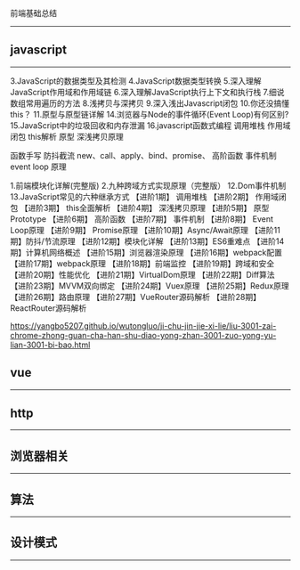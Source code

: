 前端基础总结
***


## javascript
***

3.JavaScript的数据类型及其检测
4.JavaScript数据类型转换
5.深入理解JavaScript作用域和作用域链
6.深入理解JavaScript执行上下文和执行栈
7.细说数组常用遍历的方法
8.浅拷贝与深拷贝
9.深入浅出Javascript闭包
10.你还没搞懂this？
11.原型与原型链详解
14.浏览器与Node的事件循环(Event Loop)有何区别?
15.JavaScript中的垃圾回收和内存泄漏
16.javascript函数式编程
调用堆栈
作用域闭包
this解析
原型
深浅拷贝原理

函数手写
防抖截流
new、call、apply、bind、promise、
高阶函数
事件机制
event loop 原理

1.前端模块化详解(完整版)
2.九种跨域方式实现原理（完整版）
12.Dom事件机制
13.JavaScript常见的六种继承方式
【进阶1期】 调用堆栈
【进阶2期】 作用域闭包
【进阶3期】 this全面解析
【进阶4期】 深浅拷贝原理
【进阶5期】 原型Prototype
【进阶6期】 高阶函数
【进阶7期】 事件机制
【进阶8期】 Event Loop原理
【进阶9期】 Promise原理
【进阶10期】Async/Await原理
【进阶11期】防抖/节流原理
【进阶12期】模块化详解
【进阶13期】ES6重难点
【进阶14期】计算机网络概述
【进阶15期】浏览器渲染原理
【进阶16期】webpack配置
【进阶17期】webpack原理
【进阶18期】前端监控
【进阶19期】跨域和安全
【进阶20期】性能优化
【进阶21期】VirtualDom原理
【进阶22期】Diff算法
【进阶23期】MVVM双向绑定
【进阶24期】Vuex原理
【进阶25期】Redux原理
【进阶26期】路由原理
【进阶27期】VueRouter源码解析
【进阶28期】ReactRouter源码解析

https://yangbo5207.github.io/wutongluo/ji-chu-jin-jie-xi-lie/liu-3001-zai-chrome-zhong-guan-cha-han-shu-diao-yong-zhan-3001-zuo-yong-yu-lian-3001-bi-bao.html
## vue
***

## http
***

## 浏览器相关
***

## 算法
***

## 设计模式
***

